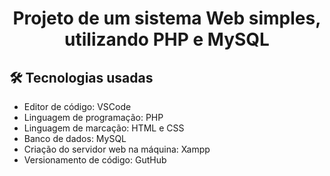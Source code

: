 <h1 align="center"> Projeto de um sistema Web simples, utilizando PHP e MySQL</h1>


 ## 🛠️ Tecnologias usadas
 
 * Editor de código: VSCode
 * Linguagem de programação: PHP
 * Linguagem de marcação: HTML e CSS
 * Banco de dados: MySQL
 * Criação do servidor web na máquina: Xampp
 * Versionamento de código: GutHub
